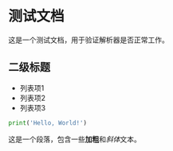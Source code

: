 # 测试文档

这是一个测试文档，用于验证解析器是否正常工作。

## 二级标题

- 列表项1
- 列表项2
- 列表项3

```python
print('Hello, World!')
```

这是一个段落，包含一些**加粗**和*斜体*文本。
